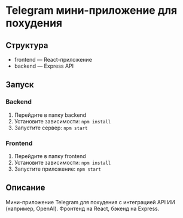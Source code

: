# Telegram мини-приложение для похудения

## Структура
- frontend — React-приложение
- backend — Express API

## Запуск

### Backend
1. Перейдите в папку backend
2. Установите зависимости: `npm install`
3. Запустите сервер: `npm start`

### Frontend
1. Перейдите в папку frontend
2. Установите зависимости: `npm install`
3. Запустите приложение: `npm start`

## Описание
Мини-приложение Telegram для похудения с интеграцией API ИИ (например, OpenAI). Фронтенд на React, бэкенд на Express.
